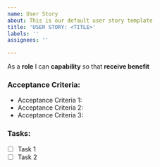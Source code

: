 ```yaml
---
name: User Story
about: This is our default user story template
title: 'USER STORY: <TITLE>'
labels: ''
assignees: ''

---
```


As a **role** I can **capability** so that **receive benefit**

### Acceptance Criteria:
- Acceptance Criteria 1:
- Acceptance Criteria 2:
- Acceptance Criteria 3:

### Tasks:
- [ ] Task 1
- [ ] Task 2
